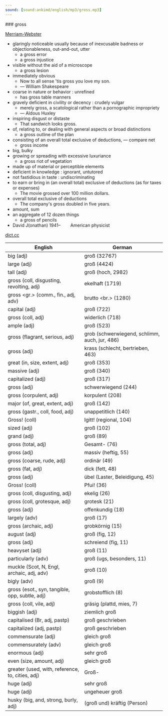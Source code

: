 ```yaml
---
sound: [sound:ankimd/english/mp3/gross.mp3]
---
```


\### gross

[Merriam-Webster](https://www.merriam-webster.com/dictionary/gross)

- glaringly noticeable usually because of inexcusable badness or objectionableness, out-and-out, utter
    - a gross error
    - a gross injustice
- visible without the aid of a microscope
    - a gross lesion
- immediately obvious
    - Now to all sense 'tis gross you love my son.
    - — William Shakespeare
- coarse in nature or behavior : unrefined
    - has gross table manners
- gravely deficient in civility or decency : crudely vulgar
    - merely gross, a scatological rather than a pornographic impropriety
    - — Aldous Huxley
- inspiring disgust or distaste
    - That sandwich looks gross.
- of, relating to, or dealing with general aspects or broad distinctions
    - a gross outline of the plan
- consisting of an overall total exclusive of deductions, — compare net
    - gross income
- big, bulky
- growing or spreading with excessive luxuriance
    - a gross riot of vegetation
- made up of material or perceptible elements
- deficient in knowledge : ignorant, untutored
- not fastidious in taste : undiscriminating
- to earn or bring in (an overall total) exclusive of deductions (as for taxes or expenses)
    - The movie grossed over 100 million dollars.
- overall total exclusive of deductions
    - The company's gross doubled in five years.
- amount, sum
- an aggregate of 12 dozen things
    - a gross of pencils
- David J(onathan) 1941–     American physicist

[dict.cc](https://www.dict.cc/gross)

| English        | German       |
| -------------- | ------------ |
| big (adj) | groß (32767) |
| large (adj) | groß (4424) |
| tall (adj) | groß (hoch, 2982) |
| gross (coll, disgusting, revolting, adj) | ekelhaft (1719) |
| gross <gr.> (comm., fin., adj, adv) | brutto <br.> (1280) |
| capital (adj) | groß (722) |
| gross (coll, adj) | widerlich (718) |
| ample (adj) | groß (523) |
| gross (flagrant, serious, adj) | grob (schwerwiegend, schlimm, auch, jur, 486) |
| gross (adj) | krass (schlecht, bertrieben, 463) |
| great (in, size, extent, adj) | groß (353) |
| massive (adj) | groß (340) |
| capitalized (adj) | groß (317) |
| gross (adj) | schwerwiegend (244) |
| gross (corpulent, adj) | korpulent (208) |
| major (of, great, extent, adj) | groß (142) |
| gross (gastr., coll, food, adj) | unappetitlich (140) |
| Gross! (coll) | Igitt! (regional, 104) |
| sized (adj) | groß (102) |
| grand (adj) | groß (89) |
| gross (total, adj) | Gesamt- (76) |
| gross (adj) | massiv (heftig, 55) |
| gross (coarse, rude, adj) | ordinär (49) |
| gross (fat, adj) | dick (fett, 48) |
| gross (adj) | übel (Laster, Beleidigung, 45) |
| Gross! (coll) | Pfui! (36) |
| gross (coll, disgusting, adj) | ekelig (26) |
| gross (coll, grotesque, adj) | grotesk (21) |
| gross (adj) | offenkundig (18) |
| largely (adv) | groß (17) |
| gross (archaic, adj) | grobkörnig (15) |
| august (adj) | groß (fig, 12) |
| gross (adj) | schreiend (fig, 11) |
| heavyset (adj) | groß (11) |
| particularly (adv) | groß (ugs, besonders, 11) |
| muckle (Scot, N, Engl, archaic, adj, adv) | groß (10) |
| bigly (adv) | groß (9) |
| gross (esot., syn, tangible, opp, subtle, adj) | grobstofflich (8) |
| gross (coll, vile, adj) | gräsig (plattd, mies, 7) |
| biggish (adj) | ziemlich groß |
| capitalised (Br, adj, pastp) | groß geschrieben |
| capitalized (adj, pastp) | groß geschrieben |
| commensurate (adj) | gleich groß |
| commensurately (adv) | gleich groß |
| enormous (adj) | sehr groß |
| even (size, amount, adj) | gleich groß |
| greater (used, with, reference, to, cities, adj) | Groß- |
| huge (adj) | sehr groß |
| huge (adj) | ungeheuer groß |
| husky (big, and, strong, burly, adj) | (groß und) kräftig (Person) |
